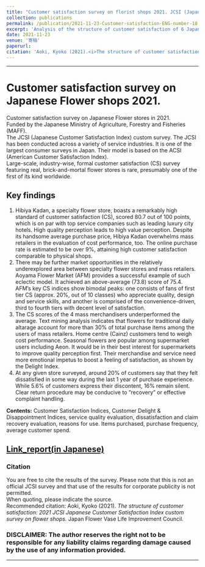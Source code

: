 ```yaml
---
title: "Customer satisfaction survey on florist shops 2021. JCSI (Japanese Customer Satisfaction Index) custom survey. English summary"  
collection: publications  
permalink: /publication/2021-11-23-Customer-satisfaction-ENG-number-18  
excerpt: 'Analysis of the structure of customer satisfaction of 6 Japanese Flower retailers. This research was entirely funded by a grant from the Japanese Ministry of Agriculture, Forestry and Fisheries (MAFF). The JCSI (Japanese Customer Satisfaction Index) custom survey. The JCSI has been conducted across a variety of service industries. Large-scale, industry-wise, formal customer satisfaction (CS) survey featuring real, brick-and-mortal flower stores is rare, presumably one of the first of its kind worldwide. <Results> 1. Hibiya Kadan marked a remarkably high standard of customer satisfaction (CS), scored 80.7 out of 100 points, which is on par with top service companies such as leading luxury city hotels. High quality perception leads to excellent value perception. Despite its handsome average purchase price, Hibiya Kadan overwhelms mass retailers in the evaluation of cost performance, too. The online purchase rate is estimated to be over 9%, attaining high customer satisfaction comparable to physical shops. 2. The CS scores of the 4 mass merchandisers underperformed the average. Ssupermarkets need more emotional impetus to boost a feeling of satisfaction, as shown by the emotion indices.  3. Around 20% of flower shop customers say that they felt dissatisfied in some way during the last 1 year of purchase experience. While 5.6% of customers express their discontent, 16% remain silent. Clear return procedure may be conducive to recovery or effective complaint handling.'  
date: 2021-11-23
venue: '寄稿'
paperurl:  
citation: 'Aoki, Kyoko (2021).<i>The structure of customer satisfaction: 2021 JCSI custom survey on Flower shops</i>.Japan Flower Vase Life Improvement Council (MPS Japan).'
---
```


***
# Customer satisfaction survey on Japanese Flower shops 2021.  
Customer satisfaction survey on Japanese Flower stores in 2021.  
Funded by the Japanese Ministry of Agriculture, Forestry and Fisheries (MAFF).   
The JCSI (Japanese Customer Satisfaction Index) custom survey.  The JCSI has been conducted across a variety of service industries.  It is one of the largest consumer surveys in Japan.  Their model is based on the ACSI (American Customer Satisfaction Index).  
Large-scale, industry-wise, formal customer satisfaction (CS) survey featuring real, brick-and-mortal flower stores is rare, presumably one of the first of its kind worldwide.  

  
## Key findings
1. Hibiya Kadan, a specialty flower store, boasts a remarkably high standard of customer satisfaction (CS), scored 80.7 out of 100 points, which is on par with top service companies such as leading luxury city hotels.  High quality perception leads to high value perception. Despite its handsome average purchase price, Hibiya Kadan overwhelms mass retailers in the evaluation of cost performance, too. The online purchase rate is estimated to be over 9%, attaining high customer satisfaction comparable to physical shops.  
2. There may be further market opportunities in the relatively underexplored area between specialty flower stores and mass retailers.  Aoyama Flower Market (AFM) provides a successful example of such eclectic model. It achieved an above-average (73.8) score of 75.4.  AFM’s key CS indices show bimodal peaks: one consists of fans of first tier CS (approx. 20%, out of 10 classes) who appreciate quality, design and service skills, and another is comprised of the convenience-driven, third to fourth tiers with decent level of satisfaction.  
3. The CS scores of the 4 mass merchandisers underperformed the average. Text mining analysis indicates that flowers for traditional daily altarage account for more than 30% of total purchase items among the users of mass retailers. Home centre (Cainz) customers tend to weigh cost performance.  Seasonal flowers are popular among supermarket users including Aeon. It would be in their best interest for supermarkets to improve quality perception first.  Their merchandise and service need more emotional impetus to boost a feeling of satisfaction, as shown by the Delight Index.  
4. At any given store surveyed, around 20% of customers say that they felt dissatisfied in some way during the last 1 year of purchase experience.  While 5.6% of customers express their discontent, 16% remain silent.  Clear return procedure may be conducive to ”recovery” or effective complaint handling.  


**Contents:** Customer Satisfaction Indices, Customer Delight & Disappointment Indices, service quality evaluation, dissatisfaction and claim recovery evaluation, reasons for use. Items purchased, purchase frequency, average customer spend.  

## [Link_report(in Japanese)](https://github.com/gerdaresearch/flower-retailer-customer-satisfaction-survey2021-Japan)   

 
### Citation  
You are free to cite the results of the survey. Please note that this is not an official JCSI survey and that use of the results for corporate publicity is not permitted.  
When quoting, please indicate the source.  
Recommended citation: Aoki, Kyoko (2021). *The structure of customer satisfaction: 2021 JCSI Japanese Customer Satisfaction Index custom survey on flower shops.* Japan Flower Vase Life Improvement Council. 

### DISCLAIMER: The author reserves the right not to be responsible for any liability claims regarding damage caused by the use of any information provided.  

---
